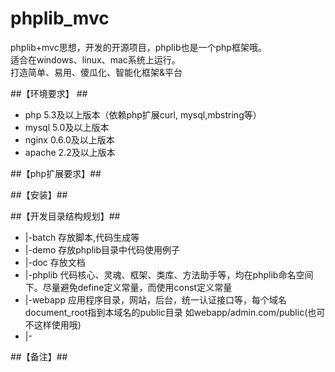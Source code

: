 phplib_mvc
==========

phplib+mvc思想，开发的开源项目，phplib也是一个php框架哦。<br />
适合在windows、linux、mac系统上运行。<br />
打造简单、易用、傻瓜化、智能化框架&平台


##【环境要求】 ##
- php 5.3及以上版本（依赖php扩展curl, mysql,mbstring等） <br />
- mysql 5.0及以上版本 <br />
- nginx 0.6.0及以上版本 <br />
- apache 2.2及以上版本 <br />

##【php扩展要求】##



##【安装】##



##【开发目录结构规划】##
 * |-batch 存放脚本,代码生成等
 * |-demo  存放phplib目录中代码使用例子
 * |-doc   存放文档
 * |-phplib 代码核心、灵魂、框架、类库、方法助手等，均在phplib命名空间下。尽量避免define定义常量，而使用const定义常量
 * |-webapp 应用程序目录，网站，后台，统一认证接口等，每个域名document_root指到本域名的public目录 如webapp/admin.com/public(也可不这样使用哦)
 * |-


##【备注】##

